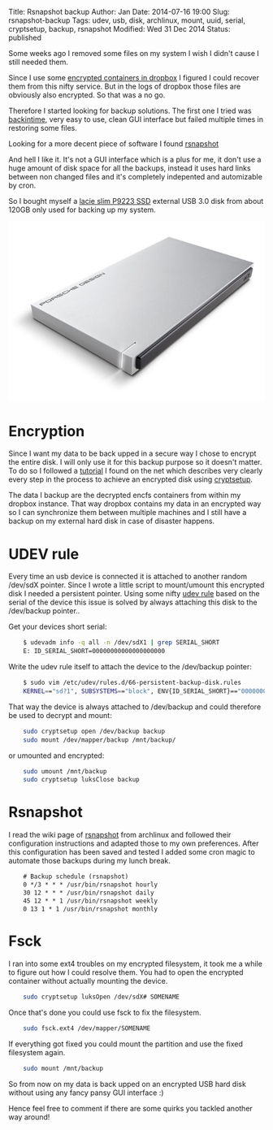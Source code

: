 Title:       Rsnapshot backup
Author:      Jan
Date: 	     2014-07-16 19:00
Slug:	     rsnapshot-backup
Tags: 	     udev, usb, disk, archlinux, mount, uuid, serial, cryptsetup, backup, rsnapshot
Modified:    Wed 31 Dec 2014
Status:      published

Some weeks ago I removed some files on my system I wish I didn't cause I still needed them.

Since I use some [encrypted containers in dropbox](https://visibilityspots.com/dropbox.html) I figured I could recover them from this nifty service. But in the logs of dropbox those files are obviously also encrypted. So that was a no go.

Therefore I started looking for backup solutions. The first one I tried was [backintime](http://backintime.le-web.org/), very easy to use, clean GUI interface but failed multiple times in restoring some files.

Looking for a more decent piece of software I found [rsnapshot](http://rsnapshot.org)

And hell I like it. It's not a GUI interface which is a plus for me, it don't use a huge amount of disk space for all the backups, instead it uses hard links between non changed files and it's completely indepented and automizable by cron.

So I bought myself a [lacie slim P9223 SSD](https://www.lacie.com/products/product.htm?id=10609) external USB 3.0 disk from about 120GB only used for backing up my system.

![lacie]( ../../images/backup/lacie-p9223-slim.png)

# Encryption

Since I want my data to be back upped in a secure way I chose to encrypt the entire disk. I will only use it for this backup purpose so it doesn't matter.  To do so I followed a [tutorial](http://blog.abhijeetr.com/2012/06/encrypt-partition-luks-cryptsetup-on.html) I found on the net which describes very clearly every step in the process to achieve an encrypted disk using [cryptsetup](https://code.google.com/p/cryptsetup/).

The data I backup are the decrypted encfs containers from within my dropbox instance. That way dropbox contains my data in an encrypted way so I can synchronize them between multiple machines and I still have a backup on my external hard disk in case of disaster happens.

# UDEV rule

Every time an usb device is connected it is attached to another random /dev/sdX pointer. Since I wrote a little script to mount/umount this encrypted disk I needed a persistent pointer. Using some nifty [udev rule](https://bbs.archlinux.org/viewtopic.php?id=134705) based on the serial of the device this issue is solved by always attaching this disk to the /dev/backup pointer..

Get your devices short serial:

```bash
	$ udevadm info -q all -n /dev/sdX1 | grep SERIAL_SHORT
	E: ID_SERIAL_SHORT=00000000000000000000
```

Write the udev rule itself to attach the device to the /dev/backup pointer:
```bash
	$ sudo vim /etc/udev/rules.d/66-persistent-backup-disk.rules
  	KERNEL=="sd?1", SUBSYSTEMS=="block", ENV{ID_SERIAL_SHORT}=="00000000000000000000", SYMLINK+="backup"
```

That way the device is always attached to /dev/backup and could therefore be used to decrypt and mount:

```bash
	sudo cryptsetup open /dev/backup backup
	sudo mount /dev/mapper/backup /mnt/backup/
```
or umounted and encrypted:

```bash
	sudo umount /mnt/backup
	sudo cryptsetup luksClose backup
```
# Rsnapshot

I read the wiki page of [rsnapshot](https://wiki.archlinux.org/index.php/Rsnapshot) from archlinux and followed their configuration instructions and adapted those to my own preferences. After this configuration has been saved and tested I added some cron magic to automate those backups during my lunch break.

```cron
	# Backup schedule (rsnapshot)
	0 */3 * * * /usr/bin/rsnapshot hourly
	30 12 * * * /usr/bin/rsnapshot daily
	45 12 * * 1 /usr/bin/rsnapshot weekly
	0 13 1 * 1 /usr/bin/rsnapshot monthly

```
# Fsck

I ran into some ext4 troubles on my encrypted filesystem, it took me a while to figure out how I could resolve them. You had to open the encrypted container without actually mounting the device.

```bash
	sudo cryptsetup luksOpen /dev/sdX# SOMENAME
```

Once that's done you could use fsck to fix the filesystem.

```bash
	sudo fsck.ext4 /dev/mapper/SOMENAME
```

If everything got fixed you could mount the partition and use the fixed filesystem again.

```bash
	sudo mount /mnt/backup
```

So from now on my data is back upped on an encrypted USB hard disk without using any fancy pansy GUI interface :)

Hence feel free to comment if there are some quirks you tackled another way around!
